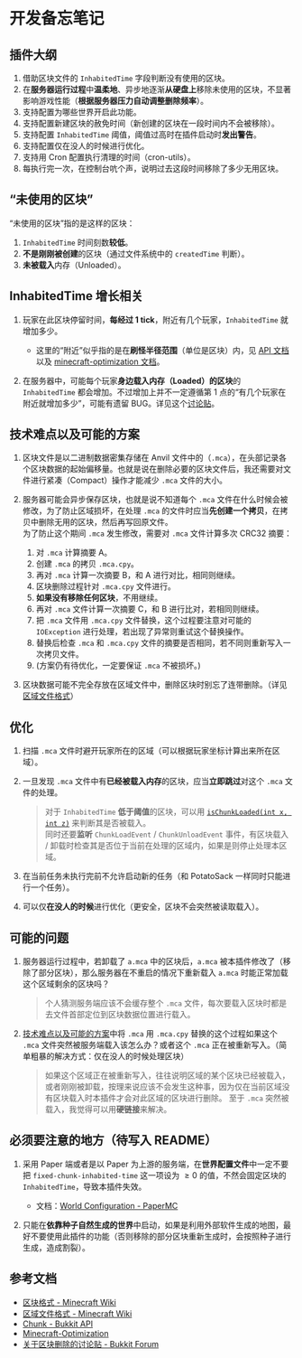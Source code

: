 # 开发备忘笔记 

## 插件大纲

1. 借助区块文件的 `InhabitedTime` 字段判断没有使用的区块。
2. 在**服务器运行过程**中**温柔地**、异步地逐渐**从硬盘上**移除未使用的区块，不显著影响游戏性能（**根据服务器压力自动调整删除频率**）。
3. 支持配置为哪些世界开启此功能。
4. 支持配置新建区块的赦免时间（新创建的区块在一段时间内不会被移除）。
5. 支持配置 `InhabitedTime` 阈值，阈值过高时在插件启动时**发出警告**。
6. 支持配置仅在没人的时候进行优化。
7. 支持用 Cron 配置执行清理的时间（cron-utils）。
8. 每执行完一次，在控制台吭个声，说明过去这段时间移除了多少无用区块。

## “未使用的区块”

“未使用的区块”指的是这样的区块：  

1. `InhabitedTime` 时间刻数**较低**。  
2. **不是刚刚被创建**的区块（通过文件系统中的 `createdTime` 判断）。  
3. **未被载入**内存（Unloaded）。  

## InhabitedTime 增长相关

1. 玩家在此区块停留时间，**每经过 1 tick**，附近有几个玩家，`InhabitedTime` 就增加多少。
   - 这里的“附近”似乎指的是在**刷怪半径范围**（单位是区块）内，见 [API 文档](https://bukkit.windit.net/javadoc/org/bukkit/Chunk.html#getInhabitedTime())以及 [minecraft-optimization 文档](https://github.com/YouHaveTrouble/minecraft-optimization?tab=readme-ov-file#mob-spawn-range)。   

2. 在服务器中，可能每个玩家**身边载入内存（Loaded）的区块**的 `InhabitedTime` 都会增加。不过增加上并不一定遵循第 1 点的“有几个玩家在附近就增加多少”，可能有遗留 BUG。详见这个[讨论贴](https://www.spigotmc.org/threads/chunk-inhabited-time-increase-unexpectedly.580847/)。  

## 技术难点以及可能的方案

1. 区块文件是以二进制数据密集存储在 Anvil 文件中的（`.mca`），在头部记录各个区块数据的起始偏移量。也就是说在删除必要的区块文件后，我还需要对文件进行紧凑（Compact）操作才能减少 `.mca` 文件的大小。  

2. 服务器可能会异步保存区块，也就是说不知道每个 `.mca` 文件在什么时候会被修改，为了防止区域损坏，在处理 `.mca` 的文件时应当**先创建一个拷贝**，在拷贝中删除无用的区块，然后再写回原文件。  
   为了防止这个期间 `.mca` 发生修改，需要对 `.mca` 文件计算多次 CRC32 摘要：  
   1. 对 `.mca` 计算摘要 A。
   2. 创建 `.mca` 的拷贝 `.mca.cpy`。
   3. 再对 `.mca` 计算一次摘要 B，和 A 进行对比，相同则继续。
   4. 区块删除过程针对 `.mca.cpy` 文件进行。
   5. **如果没有移除任何区块**，不用继续。
   6. 再对 `.mca` 文件计算一次摘要 C，和 B 进行比对，若相同则继续。
   7. 把 `.mca` 文件用 `.mca.cpy` 文件替换，这个过程要注意对可能的 `IOException` 进行处理，若出现了异常则重试这个替换操作。
   8. 替换后检查 `.mca` 和 `.mca.cpy` 文件的摘要是否相同，若不同则重新写入一次拷贝文件。
   9. (方案仍有待优化，一定要保证 `.mca` 不被损坏。)

3. 区块数据可能不完全存放在区域文件中，删除区块时别忘了连带删除。（详见[区域文件格式](https://wiki.biligame.com/mc/%E5%8C%BA%E5%9F%9F%E6%96%87%E4%BB%B6%E6%A0%BC%E5%BC%8F)）  
   

## 优化

1. 扫描 `.mca` 文件时避开玩家所在的区域（可以根据玩家坐标计算出来所在区域）。  
2. 一旦发现 `.mca` 文件中有**已经被载入内存**的区块，应当**立即跳过**对这个 `.mca` 文件的处理。  
   > 对于 `InhabitedTime` **低于阈值**的区块，可以用 [`isChunkLoaded(int x, int z)`](https://bukkit.windit.net/javadoc/org/bukkit/World.html#isChunkLoaded(int,int)) 来判断其是否被载入。    
   > 同时还要**监听** `ChunkLoadEvent` / `ChunkUnloadEvent` 事件，有区块载入 / 卸载时检查其是否位于当前在处理的区域内，如果是则停止处理本区域。

3. 在当前任务未执行完前不允许启动新的任务（和 PotatoSack 一样同时只能进行一个任务）。  
4. 可以仅**在没人的时候**进行优化（更安全，区块不会突然被读取载入）。

## 可能的问题  

1. 服务器运行过程中，若卸载了 `a.mca` 中的区块后，`a.mca` 被本插件修改了（移除了部分区块），那么服务器在不重启的情况下重新载入 `a.mca` 时能正常加载这个区域剩余的区块吗？  
   > 个人猜测服务端应该不会缓存整个 `.mca` 文件，每次要载入区块时都是去文件首部定位到区块数据位置进行载入。

2. [技术难点以及可能的方案](#技术难点以及可能的方案)中将 `.mca` 用 `.mca.cpy` 替换的这个过程如果这个 `.mca` 文件突然被服务端载入该怎么办？或者这个 `.mca` 正在被重新写入。（简单粗暴的解决方式：仅在没人的时候处理区块）
   > 如果这个区域正在被重新写入，往往说明区域的某个区块已经被载入，或者刚刚被卸载，按理来说应该不会发生这种事，因为仅在当前区域没有区块载入时本插件才会对此区域的区块进行删除。
   > 至于 `.mca` 突然被载入，我觉得可以用**硬链接**来解决。


## 必须要注意的地方（待写入 README）

1. 采用 Paper 端或者是以 Paper 为上游的服务端，在**世界配置文件**中一定不要把 `fixed-chunk-inhabited-time` 这一项设为 $\ge 0$ 的值，不然会固定区块的 `InhabitedTime`，导致本插件失效。  

   * 文档：[World Configuration - PaperMC](https://docs.papermc.io/paper/reference/world-configuration#chunks_fixed_chunk_inhabited_time)    

2. 只能在**依靠种子自然生成的世界**中启动，如果是利用外部软件生成的地图，最好不要使用此插件的功能（否则移除的部分区块重新生成时，会按照种子进行生成，造成割裂）。

## 参考文档

* [区块格式 - Minecraft Wiki](https://wiki.biligame.com/mc/%E5%8C%BA%E5%9D%97%E6%A0%BC%E5%BC%8F)  
* [区域文件格式 - Minecraft Wiki](https://wiki.biligame.com/mc/%E5%8C%BA%E5%9F%9F%E6%96%87%E4%BB%B6%E6%A0%BC%E5%BC%8F)
* [Chunk - Bukkit API](https://bukkit.windit.net/javadoc/org/bukkit/Chunk.html)  
* [Minecraft-Optimization](https://github.com/YouHaveTrouble/minecraft-optimization?tab=readme-ov-file)  
* [关于区块删除的讨论贴 - Bukkit Forum](https://bukkit.org/threads/delete-a-chunk.82993/)  